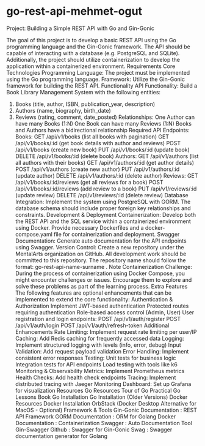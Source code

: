 # go-rest-api-mehmet-ogut

Project: Building a Simple REST API with Go
and Gin-Gonic

The goal of this project is to develop a basic REST API using the Go programming
language and the Gin-Gonic framework. The API should be capable of interacting with a
database (e.g. PostgreSQL and SQLite). Additionally, the project should utilize
containerization to develop the application within a containerized environment.
Requirements
Core Technologies
Programming Language: The project must be implemented using the Go programming
language.
Framework: Utilize the Gin-Gonic framework for building the REST API.
Functionality
API Functionality: Build a Book Library Management System with the following
entities:

1. Books (title, author, ISBN, publication_year, description)
2. Authors (name, biography, birth_date)
3. Reviews (rating, comment, date_posted)
   Relationships:
   One Author can have many Books (1:N)
   One Book can have many Reviews (1:N)
   Books and Authors have a bidirectional relationship
   Required API Endpoints:
   Books:
   GET /api/v1/books (list all books with pagination)
   GET /api/v1/books/:id (get book details with author and reviews)
   POST /api/v1/books (create new book)
   PUT /api/v1/books/:id (update book)
   DELETE /api/v1/books/:id (delete book)
   Authors:
   GET /api/v1/authors (list all authors with their books)
   GET /api/v1/authors/:id (get author details)
   POST /api/v1/authors (create new author)
   PUT /api/v1/authors/:id (update author)
   DELETE /api/v1/authors/:id (delete author)
   Reviews:
   GET /api/v1/books/:id/reviews (get all reviews for a book)
   POST /api/v1/books/:id/reviews (add review to a book)
   PUT /api/v1/reviews/:id (update review)
   DELETE /api/v1/reviews/:id (delete review)
   Database Integration: Implement the system using PostgreSQL with GORM. The
   database schema should include proper foreign key relationships and
   constraints.
   Development & Deployment
   Containerization: Develop both the REST API and the SQL service within a
   containerized environment using Docker. Provide necessary Dockerfiles and a
   docker-compose.yaml file for containerization and deployment.
   Swagger Documentation: Generate auto documentation for the API endpoints using
   Swagger.
   Version Control: Create a new repository under the MentalArts organization on
   GitHub. All development work should be committed to this repository. The
   repository name should follow the format: go-rest-api-name-surname .
   Note
   Containerization Challenge: During the process of containerization using Docker
   Compose, you might encounter challenges or issues. Encourage them to explore
   and solve these problems as part of the learning process.
   Extra Features
   The following features are optional enhancements that can be implemented to extend the
   core functionality:
   Authentication & Authorization
   Implement JWT-based authentication
   Protected routes requiring authentication
   Role-based access control (Admin, User)
   User registration and login endpoints:
   POST /api/v1/auth/register
   POST /api/v1/auth/login
   POST /api/v1/auth/refresh-token
   Additional Enhancements
   Rate Limiting: Implement request rate limiting per user/IP
   Caching: Add Redis caching for frequently accessed data
   Logging: Implement structured logging with levels (info, error, debug)
   Input Validation: Add request payload validation
   Error Handling: Implement consistent error responses
   Testing:
   Unit tests for business logic
   Integration tests for API endpoints
   Load testing with tools like k6
   Monitoring & Observability
   Metrics: Implement Prometheus metrics
   Health Checks: Add health check endpoints
   Tracing: Implement distributed tracing with Jaeger
   Monitoring Dashboard: Set up Grafana for visualization
   Resources
   Go Resources
   Tour of Go
   Practical Go Lessons Book
   Go Installation
   Go Installation (Older Versions)
   Docker Resources
   Docker Installation
   OrbStack (Docker Desktop Alternative for MacOS - Optional)
   Framework & Tools
   Gin-Gonic Documentation : REST API Framework
   GORM Documentation : ORM for Golang
   Docker Documentation : Containerization
   Swagger : Auto Documentation Tool
   Gin-Swagger Github : Swagger for Gin-Gonic
   Swag : Swagger documentation generator for Golang
